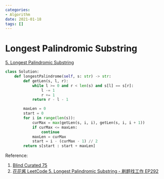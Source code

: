 ```yaml
---
categories:
- Algorithm
date: 2021-01-18
tags: []
---
```


# Longest Palindromic Substring

[5. Longest Palindromic Substring](https://leetcode.com/problems/longest-palindromic-substring/)

```python
class Solution:
    def longestPalindrome(self, s: str) -> str:
        def getLen(s, l, r):
            while l >= 0 and r < len(s) and s[l] == s[r]:
                l -= 1
                r += 1
            return r - l - 1

        maxLen = 0
        start = 0
        for i in range(len(s)):
            curMax = max(getLen(s, i, i), getLen(s, i, i + 1))
            if curMax <= maxLen:
                continue
            maxLen = curMax
            start = i - (curMax - 1) // 2
        return s[start : start + maxLen]
```

Reference:

1. [Blind Curated 75](https://leetcode.com/list/xoqag3yj/)
2. [花花酱 LeetCode 5. Longest Palindromic Substring - 刷题找工作 EP292](https://youtu.be/g3R-pjUNa3k)
